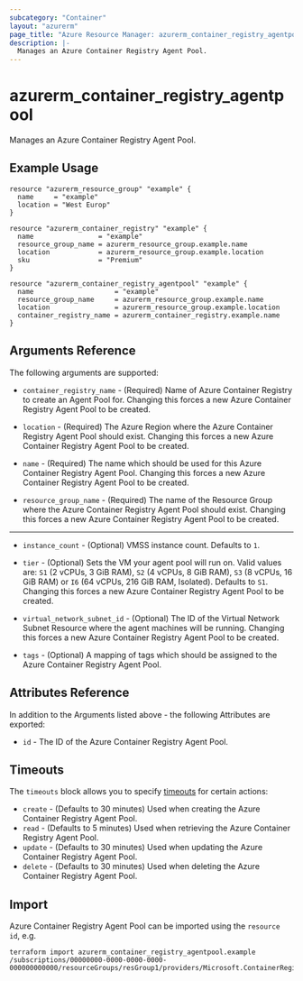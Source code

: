 ```yaml
---
subcategory: "Container"
layout: "azurerm"
page_title: "Azure Resource Manager: azurerm_container_registry_agentpool"
description: |-
  Manages an Azure Container Registry Agent Pool.
---
```


# azurerm_container_registry_agentpool

Manages an Azure Container Registry Agent Pool.

## Example Usage

```hcl
resource "azurerm_resource_group" "example" {
  name     = "example"
  location = "West Europ"
}

resource "azurerm_container_registry" "example" {
  name                = "example"
  resource_group_name = azurerm_resource_group.example.name
  location            = azurerm_resource_group.example.location
  sku                 = "Premium"
}

resource "azurerm_container_registry_agentpool" "example" {
  name                    = "example"
  resource_group_name     = azurerm_resource_group.example.name
  location                = azurerm_resource_group.example.location
  container_registry_name = azurerm_container_registry.example.name
}
```

## Arguments Reference

The following arguments are supported:

* `container_registry_name` - (Required) Name of Azure Container Registry to create an Agent Pool for. Changing this forces a new Azure Container Registry Agent Pool to be created.

* `location` - (Required) The Azure Region where the Azure Container Registry Agent Pool should exist. Changing this forces a new Azure Container Registry Agent Pool to be created.

* `name` - (Required) The name which should be used for this Azure Container Registry Agent Pool. Changing this forces a new Azure Container Registry Agent Pool to be created.

* `resource_group_name` - (Required) The name of the Resource Group where the Azure Container Registry Agent Pool should exist. Changing this forces a new Azure Container Registry Agent Pool to be created.

---

* `instance_count` - (Optional) VMSS instance count. Defaults to `1`.

* `tier` - (Optional) Sets the VM your agent pool will run on. Valid values are: `S1` (2 vCPUs, 3 GiB RAM), `S2` (4 vCPUs, 8 GiB RAM), `S3` (8 vCPUs, 16 GiB RAM) or `I6` (64 vCPUs, 216 GiB RAM, Isolated). Defaults to `S1`. Changing this forces a new Azure Container Registry Agent Pool to be created.

* `virtual_network_subnet_id` - (Optional) The ID of the Virtual Network Subnet Resource where the agent machines will be running. Changing this forces a new Azure Container Registry Agent Pool to be created.

* `tags` - (Optional) A mapping of tags which should be assigned to the Azure Container Registry Agent Pool.

## Attributes Reference

In addition to the Arguments listed above - the following Attributes are exported: 

* `id` - The ID of the Azure Container Registry Agent Pool.

## Timeouts

The `timeouts` block allows you to specify [timeouts](https://www.terraform.io/docs/configuration/resources.html#timeouts) for certain actions:

* `create` - (Defaults to 30 minutes) Used when creating the Azure Container Registry Agent Pool.
* `read` - (Defaults to 5 minutes) Used when retrieving the Azure Container Registry Agent Pool.
* `update` - (Defaults to 30 minutes) Used when updating the Azure Container Registry Agent Pool.
* `delete` - (Defaults to 30 minutes) Used when deleting the Azure Container Registry Agent Pool.

## Import

Azure Container Registry Agent Pool can be imported using the `resource id`, e.g.

```shell
terraform import azurerm_container_registry_agentpool.example /subscriptions/00000000-0000-0000-0000-000000000000/resourceGroups/resGroup1/providers/Microsoft.ContainerRegistry/registries/registry1/agentPools/agentpool1
```
